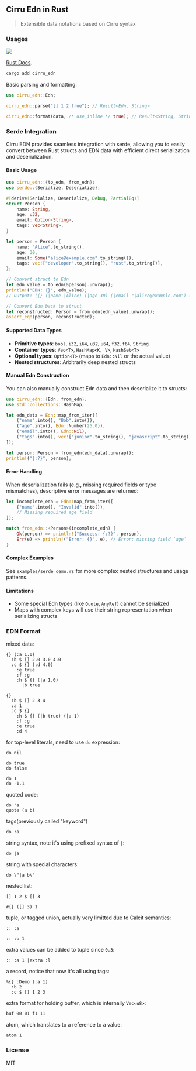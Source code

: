 ## Cirru Edn in Rust

> Extensible data notations based on Cirru syntax

### Usages

![](https://img.shields.io/crates/v/cirru_edn?style=flat-square)

[Rust Docs](https://docs.rs/crate/cirru_edn/).

```bash
cargo add cirru_edn
```

Basic parsing and formatting:

```rust
use cirru_edn::Edn;

cirru_edn::parse("[] 1 2 true"); // Result<Edn, String>

cirru_edn::format(data, /* use_inline */ true); // Result<String, String>.
```

### Serde Integration

Cirru EDN provides seamless integration with serde, allowing you to easily convert between Rust structs and EDN data with efficient direct serialization and deserialization.

#### Basic Usage

```rust
use cirru_edn::{to_edn, from_edn};
use serde::{Serialize, Deserialize};

#[derive(Serialize, Deserialize, Debug, PartialEq)]
struct Person {
    name: String,
    age: u32,
    email: Option<String>,
    tags: Vec<String>,
}

let person = Person {
    name: "Alice".to_string(),
    age: 30,
    email: Some("alice@example.com".to_string()),
    tags: vec!["developer".to_string(), "rust".to_string()],
};

// Convert struct to Edn
let edn_value = to_edn(&person).unwrap();
println!("EDN: {}", edn_value);
// Output: ({} (|name |Alice) (|age 30) (|email "|alice@example.com") (|tags ([] |developer |rust)))

// Convert Edn back to struct
let reconstructed: Person = from_edn(edn_value).unwrap();
assert_eq!(person, reconstructed);
```

#### Supported Data Types

- **Primitive types**: `bool`, `i32`, `i64`, `u32`, `u64`, `f32`, `f64`, `String`
- **Container types**: `Vec<T>`, `HashMap<K, V>`, `HashSet<T>`
- **Optional types**: `Option<T>` (maps to `Edn::Nil` or the actual value)
- **Nested structures**: Arbitrarily deep nested structs

#### Manual Edn Construction

You can also manually construct Edn data and then deserialize it to structs:

```rust
use cirru_edn::{Edn, from_edn};
use std::collections::HashMap;

let edn_data = Edn::map_from_iter([
    ("name".into(), "Bob".into()),
    ("age".into(), Edn::Number(25.0)),
    ("email".into(), Edn::Nil),
    ("tags".into(), vec!["junior".to_string(), "javascript".to_string()].into()),
]);

let person: Person = from_edn(edn_data).unwrap();
println!("{:?}", person);
```

#### Error Handling

When deserialization fails (e.g., missing required fields or type mismatches), descriptive error messages are returned:

```rust
let incomplete_edn = Edn::map_from_iter([
    ("name".into(), "Invalid".into()),
    // Missing required age field
]);

match from_edn::<Person>(incomplete_edn) {
    Ok(person) => println!("Success: {:?}", person),
    Err(e) => println!("Error: {}", e), // Error: missing field `age`
}
```

#### Complex Examples

See `examples/serde_demo.rs` for more complex nested structures and usage patterns.

#### Limitations

- Some special Edn types (like `Quote`, `AnyRef`) cannot be serialized
- Maps with complex keys will use their string representation when serializing structs

### EDN Format

mixed data:

```cirru
{} (:a 1.0)
  :b $ [] 2.0 3.0 4.0
  :c $ {} (:d 4.0)
    :e true
    :f :g
    :h $ {} (|a 1.0)
      |b true
```

```cirru
{}
  :b $ [] 2 3 4
  :a 1
  :c $ {}
    :h $ {} (|b true) (|a 1)
    :f :g
    :e true
    :d 4
```

for top-level literals, need to use `do` expression:

```cirru
do nil
```

```cirru
do true
do false
```

```cirru
do 1
do -1.1
```

quoted code:

```cirru
do 'a
quote (a b)
```

tags(previously called "keyword")

```cirru
do :a
```

string syntax, note it's using prefixed syntax of `|`:

```cirru
do |a
```

string with special characters:

```cirru
do \"|a b\"
```

nested list:

```cirru
[] 1 2 $ [] 3
```

```cirru
#{} ([] 3) 1
```

tuple, or tagged union, actually very limitted due to Calcit semantics:

```cirru
:: :a

:: :b 1
```

extra values can be added to tuple since `0.3`:

```cirru
:: :a 1 |extra :l
```

a record, notice that now it's all using tags:

```cirru
%{} :Demo (:a 1)
  :b 2
  :c $ [] 1 2 3
```

extra format for holding buffer, which is internally `Vec<u8>`:

```cirru
buf 00 01 f1 11
```

atom, which translates to a reference to a value:

```cirru
atom 1
```

### License

MIT
